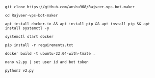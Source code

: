 ```
git clone https://github.com/anshu968/Rajveer-vps-bot-maker
```
```
cd Rajveer-vps-bot-maker
```
```
apt install docker.io && apt install pip && apt install pip && apt install systemctl -y
```
```
systemctl start docker
```
```
pip install -r requirements.txt
```

```
docker build -t ubuntu-22.04-with-tmate .
```
```
nano v2.py | set user id and bot token
```
```
python3 v2.py
```

